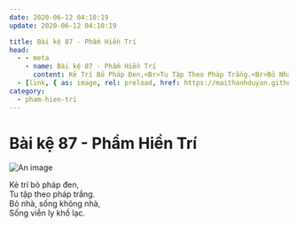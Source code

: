 ```yaml
---
date: 2020-06-12 04:10:19
update: 2020-06-12 04:10:19

title: Bài kệ 87 - Phẩm Hiền Trí
head:
  - - meta
    - name: Bài kệ 87 - Phẩm Hiền Trí
      content: Kẻ Trí Bỏ Pháp Đen,<Br>Tu Tập Theo Pháp Trắng.<Br>Bỏ Nhà, Sống Không Nhà,<Br>Sống Viễn Ly Khổ Lạc.<Br>
  - [link, { as: image, rel: preload, href: https://maithanhduyan.github.io/kinh-phap-cu/img/pham-hien-tri/pham-hien-tri-087.jpg }]
category:
  - pham-hien-tri
---
```


# Bài kệ 87 - Phẩm Hiền Trí

![An image](/img/pham-hien-tri/pham-hien-tri-087.jpg)

Kẻ trí bỏ pháp đen,<br>Tu tập theo pháp trắng.<br>Bỏ nhà, sống không nhà,<br>Sống viễn ly khổ lạc.<br>
